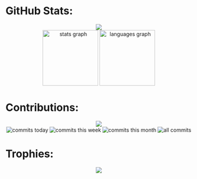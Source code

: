 <!--# GitLab Stats:

<div align="center">
  <img src="https://gitlab-readme-stats-flax.vercel.app/api?username=V0lk3n&show_icons=true&theme=dark" />
</div>  
-->

# GitHub Stats:

<div align="center">
  <img src="https://streak-stats.demolab.com/?user=V0lk3n&count_private=true&theme=dracula" /><br>
  <img src="https://github-readme-stats.vercel.app/api?username=V0lk3n&hide_title=false&hide_rank=false&show_icons=true&include_all_commits=true&count_private=true&disable_animations=false&theme=dracula&locale=en&hide_border=false&order=1" height="150" alt="stats graph"  />
  <img src="https://github-readme-stats.vercel.app/api/top-langs?username=V0lk3n&locale=en&hide_title=false&layout=compact&card_width=320&langs_count=5&theme=dracula&hide_border=false&order=2" height="150" alt="languages graph"  />
</div>

# Contributions:

<div align="center">
  <img src="https://github-readme-activity-graph.vercel.app/graph?username=V0lk3n&bg_color=20232A&color=57BCDA&line=57BCDA&point=0b7e9e&area=true&hide_border=true" /><br>
  <img alt="commits today" src="https://badges.strrl.dev/commits/daily/V0lk3n?color=000000&style=for-the-badge&labelColor=FF0000"/>
  <img alt="commits this week" src="https://badges.strrl.dev/commits/weekly/V0lk3n?color=000000&style=for-the-badge&labelColor=FF0000"/>
  <img alt="commits this month" src="https://badges.strrl.dev/commits/monthly/V0lk3n?color=000000&style=for-the-badge&labelColor=FF0000"/>
  <img alt="all commits" src="https://badges.strrl.dev/commits/all/V0lk3n?color=000000&style=for-the-badge&labelColor=FF0000"/><br>
</div>

# Trophies:

<div align="center">
  <img src="https://github-profile-trophy.vercel.app/?username=V0lk3n&theme=dracula&no-frame=false&no-bg=false&margin-w=4"/>
</div>
